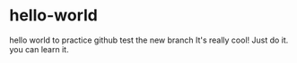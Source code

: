 # hello-world
hello world to practice github
test the new branch
It's really cool! Just do it. you can learn it.
